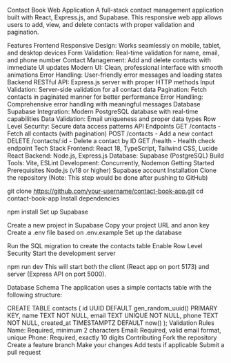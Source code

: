 Contact Book Web Application
A full-stack contact management application built with React, Express.js, and Supabase. This responsive web app allows users to add, view, and delete contacts with proper validation and pagination.

Features
Frontend
Responsive Design: Works seamlessly on mobile, tablet, and desktop devices
Form Validation: Real-time validation for name, email, and phone number
Contact Management: Add and delete contacts with immediate UI updates
Modern UI: Clean, professional interface with smooth animations
Error Handling: User-friendly error messages and loading states
Backend
RESTful API: Express.js server with proper HTTP methods
Input Validation: Server-side validation for all contact data
Pagination: Fetch contacts in paginated manner for better performance
Error Handling: Comprehensive error handling with meaningful messages
Database
Supabase Integration: Modern PostgreSQL database with real-time capabilities
Data Validation: Email uniqueness and proper data types
Row Level Security: Secure data access patterns
API Endpoints
GET /contacts - Fetch all contacts (with pagination)
POST /contacts - Add a new contact
DELETE /contacts/:id - Delete a contact by ID
GET /health - Health check endpoint
Tech Stack
Frontend: React 18, TypeScript, Tailwind CSS, Lucide React
Backend: Node.js, Express.js
Database: Supabase (PostgreSQL)
Build Tools: Vite, ESLint
Development: Concurrently, Nodemon
Getting Started
Prerequisites
Node.js (v18 or higher)
Supabase account
Installation
Clone the repository (Note: This step would be done after pushing to GitHub)

git clone https://github.com/your-username/contact-book-app.git
cd contact-book-app
Install dependencies

npm install
Set up Supabase

Create a new project in Supabase
Copy your project URL and anon key
Create a .env file based on .env.example
Set up the database

Run the SQL migration to create the contacts table
Enable Row Level Security
Start the development server

npm run dev
This will start both the client (React app on port 5173) and server (Express API on port 5000).

Database Schema
The application uses a simple contacts table with the following structure:

CREATE TABLE contacts (
  id UUID DEFAULT gen_random_uuid() PRIMARY KEY,
  name TEXT NOT NULL,
  email TEXT UNIQUE NOT NULL,
  phone TEXT NOT NULL,
  created_at TIMESTAMPTZ DEFAULT now()
);
Validation Rules
Name: Required, minimum 2 characters
Email: Required, valid email format, unique
Phone: Required, exactly 10 digits
Contributing
Fork the repository
Create a feature branch
Make your changes
Add tests if applicable
Submit a pull request
